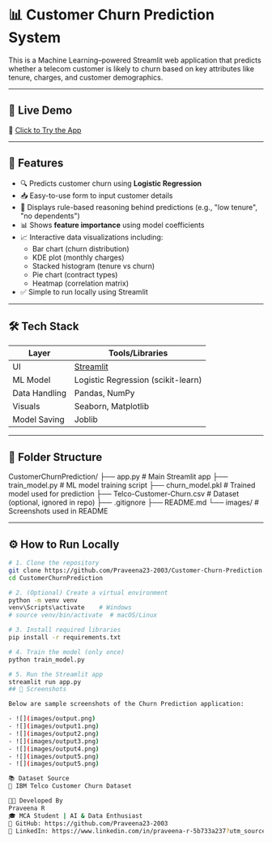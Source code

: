 # 📊 Customer Churn Prediction System

This is a Machine Learning–powered Streamlit web application that predicts whether a telecom customer is likely to churn based on key attributes like tenure, charges, and customer demographics.

---

## 🚀 Live Demo

🔗 [Click to Try the App](https://customer-churn-prediction-ergnyegontmq6nbxuuykcj.streamlit.app)



---

## 🎯 Features

- 🔍 Predicts customer churn using **Logistic Regression**
- 📥 Easy-to-use form to input customer details
- 🧠 Displays rule-based reasoning behind predictions (e.g., "low tenure", "no dependents")
- 📊 Shows **feature importance** using model coefficients
- 📈 Interactive data visualizations including:
  - Bar chart (churn distribution)
  - KDE plot (monthly charges)
  - Stacked histogram (tenure vs churn)
  - Pie chart (contract types)
  - Heatmap (correlation matrix)
- ✅ Simple to run locally using Streamlit

---

## 🛠️ Tech Stack

| Layer        | Tools/Libraries                     |
|--------------|-------------------------------------|
| UI           | [Streamlit](https://streamlit.io)   |
| ML Model     | Logistic Regression (scikit-learn)  |
| Data Handling| Pandas, NumPy                       |
| Visuals      | Seaborn, Matplotlib                 |
| Model Saving | Joblib                              |

---

## 📁 Folder Structure

CustomerChurnPrediction/
├── app.py # Main Streamlit app
├── train_model.py # ML model training script
├── churn_model.pkl # Trained model used for prediction
├── Telco-Customer-Churn.csv # Dataset (optional, ignored in repo)
├── .gitignore
├── README.md
└── images/ # Screenshots used in README


---

## ⚙️ How to Run Locally

```bash
# 1. Clone the repository
git clone https://github.com/Praveena23-2003/Customer-Churn-Prediction.git
cd CustomerChurnPrediction

# 2. (Optional) Create a virtual environment
python -m venv venv
venv\Scripts\activate    # Windows
# source venv/bin/activate  # macOS/Linux

# 3. Install required libraries
pip install -r requirements.txt

# 4. Train the model (only once)
python train_model.py

# 5. Run the Streamlit app
streamlit run app.py
## 📸 Screenshots

Below are sample screenshots of the Churn Prediction application:

- ![](images/output.png)
- ![](images/output1.png)
- ![](images/output2.png)
- ![](images/output3.png)
- ![](images/output4.png)
- ![](images/output5.png)
- ![](images/output5.png)

📚 Dataset Source
📂 IBM Telco Customer Churn Dataset

👩‍💻 Developed By
Praveena R
🎓 MCA Student | AI & Data Enthusiast
🔗 GitHub: https://github.com/Praveena23-2003
🔗 LinkedIn: https://www.linkedin.com/in/praveena-r-5b733a237?utm_source=share&utm_campaign=share_via&utm_content=profile&utm_medium=android_app









